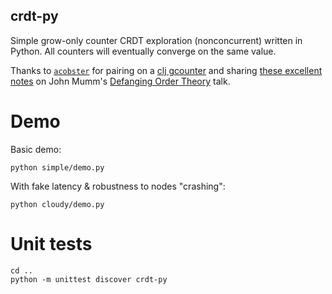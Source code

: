 crdt-py
-----

Simple grow-only counter CRDT exploration (nonconcurrent) written in Python. All counters will eventually converge on the same value.

Thanks to [`acobster`](https://github.com/acobster) for pairing on a [clj gcounter](https://github.com/acobster/recurse/blob/master/crdt/gcounter.clj) and sharing [these excellent notes](https://acobster.keybase.pub/recurse/crdts) on John Mumm's [Defanging Order Theory](https://www.youtube.com/watch?v=OOlnp2bZVRs) talk.

# Demo

Basic demo:
```
python simple/demo.py
```

With fake latency & robustness to nodes "crashing":
```
python cloudy/demo.py
```

# Unit tests

```
cd ..
python -m unittest discover crdt-py
```

